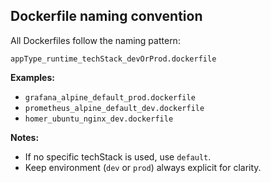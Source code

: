 ## Dockerfile naming convention

All Dockerfiles follow the naming pattern:

`appType_runtime_techStack_devOrProd.dockerfile`

**Examples:**
- `grafana_alpine_default_prod.dockerfile`
- `prometheus_alpine_default_dev.dockerfile`
- `homer_ubuntu_nginx_dev.dockerfile`

**Notes:**
- If no specific techStack is used, use `default`.
- Keep environment (`dev` or `prod`) always explicit for clarity.
